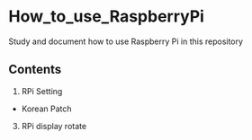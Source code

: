 # How_to_use_RaspberryPi

Study and document how to use Raspberry Pi in this repository


## Contents
1. RPi Setting
 - Korean Patch
3. RPi display rotate
